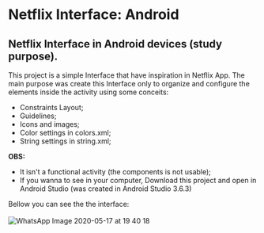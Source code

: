 # Netflix Interface: Android
## Netflix Interface in Android devices (study purpose).
 
 This project is a simple Interface that have inspiration in Netflix App. The main purpose was create this Interface only to organize and configure the elements inside the activity using some conceits:
 - Constraints Layout;
 - Guidelines;
 - Icons and images;
 - Color settings in colors.xml;
 - String settings in string.xml;

<B>OBS:</b>
- It isn't a functional activity (the components is not usable);
- If you wanna to see in your computer, Download this project and open in Android Studio (was created in Android Studio 3.6.3)

Bellow you can see the the interface:
<br/>  
![WhatsApp Image 2020-05-17 at 19 40 18](https://user-images.githubusercontent.com/36281679/82162045-f78d8a80-9877-11ea-83ca-458948a7d544.jpeg)

